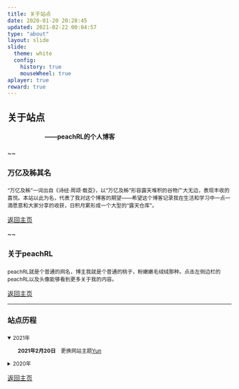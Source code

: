 ```yaml
---
title: 关于站点
date: 2020-01-20 20:28:45
updated: 2021-02-22 00:04:57
type: "about"
layout: slide
slide:
  theme: white
  config:
    history: true
    mouseWheel: true
aplayer: true
reward: true
---
```


<link href="https://cdn.jsdelivr.net/npm/remixicon@2.5.0/fonts/remixicon.css" rel="stylesheet">

<style type="text/css">
  .reveal p {
    text-align: left;
  }
  .reveal ul {
    display: block;
  }
  .reveal ol {
    display: block;
  }
</style>

## 关于站点

#### &emsp;&emsp;&emsp;&emsp;&emsp;&emsp;——peachRL的个人博客

~~

### 万亿及秭其名

#### <i class="ri-home-smile-line"></i>

<small>
“万亿及秭”一词出自《诗经·周颂·载芟》，以“万亿及秭”形容露天堆积的谷物广大无边，表现丰收的喜悦。本站以此为名，代表了我对这个博客的期望——希望这个博客记录我在生活和学习中一点一滴愿意和大家分享的收获，日积月累形成一个大型的“露天仓库”。
</small>

[返回主页](https://peachrl.github.io/)

~~

### 关于peachRL

#### <i class="ri-open-arm-line"></i>

<small>
peachRL就是个普通的网名，博主我就是个普通的桃子，粉嫩嫩毛绒绒那种。点击左侧边栏的peachRL以及头像能够看到更多关于我的内容。
</small>

[返回主页](https://peachrl.github.io/)

---

### 站点历程

#### <i class="ri-history-line"></i>

<small>
<details open>
<summary>2021年</summary>

&emsp;&emsp;**2021年2月20日**&emsp;<i class="ri-t-shirt-2-line"></i>更换网站主题[Yun](https://hexo-theme-yun.vercel.app/)

</details>

<details>
<summary>2020年</summary>

&emsp;&emsp;**2020年4月20日**&emsp;<i class="ri-t-shirt-2-line"></i>更换网站主题[Icarus](https://blog.zhangruipeng.me/hexo-theme-icarus/uncategorized/icarus%E5%BF%AB%E9%80%9F%E4%B8%8A%E6%89%8B/)

&emsp;&emsp;**2020年1月20日**&emsp;<i class="ri-article-line"></i>发布第一篇文章

&emsp;&emsp;**2020年1月19日**&emsp;<i class="ri-database-line"></i>建站，使用网站主题[Blinkfox](https://blinkfox.github.io/2018/09/28/qian-duan/hexo-bo-ke-zhu-ti-zhi-hexo-theme-matery-de-jie-shao/#toc-heading-24)

</details>
</small>

[返回主页](https://peachrl.github.io/)